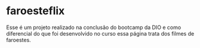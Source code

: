 # faroesteflix

Esse é um projeto realizado na conclusão do bootcamp da DIO e como diferencial do que foi desenvolvido no curso essa página trata dos filmes de faroestes.
